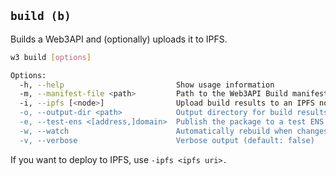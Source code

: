 ## `build (b)`

Builds a Web3API and (optionally) uploads it to IPFS.

```sh
w3 build [options]

Options:
  -h, --help                         Show usage information
  -m, --manifest-file <path>         Path to the Web3API Build manifest file (default: web3api.yaml | web3api.yml)
  -i, --ipfs [<node>]                Upload build results to an IPFS node (default: dev-server's node)
  -o, --output-dir <path>            Output directory for build results (default: build/)
  -e, --test-ens <[address,]domain>  Publish the package to a test ENS domain locally (requires --ipfs)
  -w, --watch                        Automatically rebuild when changes are made (default: false)
  -v, --verbose                      Verbose output (default: false)
```

If you want to deploy to IPFS, use `-ipfs <ipfs uri>.`
